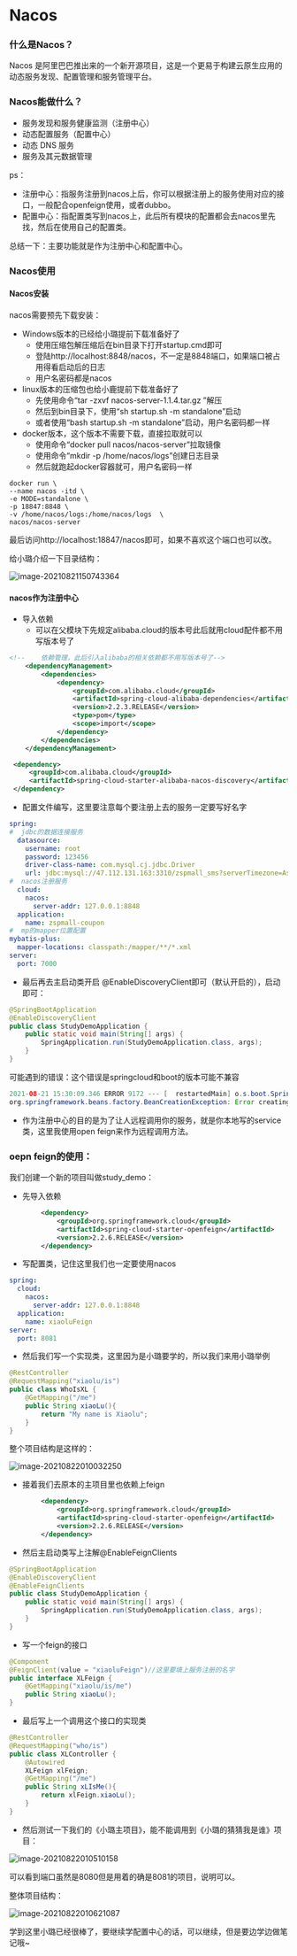 # Nacos

### 什么是Nacos？

Nacos 是阿里巴巴推出来的一个新开源项目，这是一个更易于构建云原生应用的动态服务发现、配置管理和服务管理平台。

### Nacos能做什么？

* 服务发现和服务健康监测（注册中心）
* 动态配置服务（配置中心）
* 动态 DNS 服务
* 服务及其元数据管理

ps：

* 注册中心：指服务注册到nacos上后，你可以根据注册上的服务使用对应的接口，一般配合openfeign使用，或者dubbo。
* 配置中心：指配置类写到nacos上，此后所有模块的配置都会去nacos里先找，然后在使用自己的配置类。

总结一下：主要功能就是作为注册中心和配置中心。

### Nacos使用

#### Nacos安装

nacos需要预先下载安装：

* Windows版本的已经给小璐提前下载准备好了
  * 使用压缩包解压缩后在bin目录下打开startup.cmd即可
  * 登陆http://localhost:8848/nacos，不一定是8848端口，如果端口被占用得看启动后的日志
  * 用户名密码都是nacos
* linux版本的压缩包也给小鹿提前下载准备好了
  * 先使用命令“tar -zxvf nacos-server-1.1.4.tar.gz ”解压
  * 然后到bin目录下，使用“sh startup.sh -m standalone”启动
  * 或者使用“bash startup.sh -m standalone”启动，用户名密码都一样
* docker版本，这个版本不需要下载，直接拉取就可以
  * 使用命令“docker pull nacos/nacos-server”拉取镜像
  * 使用命令“mkdir -p /home/nacos/logs”创建日志目录
  * 然后就跑起docker容器就可，用户名密码一样

```shell
docker run \
--name nacos -itd \
-e MODE=standalone \
-p 18847:8848 \
-v /home/nacos/logs:/home/nacos/logs  \
nacos/nacos-server
```

最后访问http://localhost:18847/nacos即可，如果不喜欢这个端口也可以改。

给小璐介绍一下目录结构：

![image-20210821150743364](nacos/image-20210821150743364.png)

#### nacos作为注册中心

* 导入依赖
  * 可以在父模块下先规定alibaba.cloud的版本号此后就用cloud配件都不用写版本号了

```xml
<!--    依赖管理，此后引入alibaba的相关依赖都不用写版本号了-->
    <dependencyManagement>
        <dependencies>
            <dependency>
                <groupId>com.alibaba.cloud</groupId>
                <artifactId>spring-cloud-alibaba-dependencies</artifactId>
                <version>2.2.3.RELEASE</version>
                <type>pom</type>
                <scope>import</scope>
            </dependency>
        </dependencies>
    </dependencyManagement>
```

```xml
 <dependency>
     <groupId>com.alibaba.cloud</groupId>
     <artifactId>spring-cloud-starter-alibaba-nacos-discovery</artifactId>
 </dependency>
```

* 配置文件编写，这里要注意每个要注册上去的服务一定要写好名字

```yml
spring:
#  jdbc的数据连接服务
  datasource:
    username: root
    password: 123456
    driver-class-name: com.mysql.cj.jdbc.Driver
    url: jdbc:mysql://47.112.131.163:3310/zspmall_sms?serverTimezone=Asia/Shanghai
#  nacos注册服务
  cloud:
    nacos:
      server-addr: 127.0.0.1:8848
  application:
    name: zspmall-coupon
#  mp的mapper位置配置
mybatis-plus:
  mapper-locations: classpath:/mapper/**/*.xml
server:
  port: 7000
```

* 最后再去主启动类开启 @EnableDiscoveryClient即可（默认开启的），启动即可：

```java
@SpringBootApplication
@EnableDiscoveryClient
public class StudyDemoApplication {
    public static void main(String[] args) {
        SpringApplication.run(StudyDemoApplication.class, args);
    }
}
```

可能遇到的错误：这个错误是springcloud和boot的版本可能不兼容

```java
2021-08-21 15:30:09.346 ERROR 9172 --- [  restartedMain] o.s.boot.SpringApplication               : Application run failed
org.springframework.beans.factory.BeanCreationException: Error creating bean with name 'configurationPropertiesBeans' 
```

* 作为注册中心的目的是为了让人远程调用你的服务，就是你本地写的service类，这里我使用open feign来作为远程调用方法。

### oepn feign的使用：

我们创建一个新的项目叫做study_demo：

* 先导入依赖

```xml
        <dependency>
            <groupId>org.springframework.cloud</groupId>
            <artifactId>spring-cloud-starter-openfeign</artifactId>
            <version>2.2.6.RELEASE</version>
        </dependency>
```

* 写配置类，记住这里我们也一定要使用nacos

```yml
spring:
  cloud:
    nacos:
      server-addr: 127.0.0.1:8848
  application:
    name: xiaoluFeign
server:
  port: 8081
```

* 然后我们写一个实现类，这里因为是小璐要学的，所以我们来用小璐举例

```java
@RestController
@RequestMapping("xiaolu/is")
public class WhoIsXL {
    @GetMapping("/me")
    public String xiaoLu(){
        return "My name is Xiaolu";
    }
}
```

整个项目结构是这样的：

![image-20210822010032250](nacos/image-20210822010032250.png)

* 接着我们去原本的主项目里也依赖上feign

```xml
        <dependency>
            <groupId>org.springframework.cloud</groupId>
            <artifactId>spring-cloud-starter-openfeign</artifactId>
            <version>2.2.6.RELEASE</version>
        </dependency>
```

* 然后主启动类写上注解@EnableFeignClients

```java
@SpringBootApplication
@EnableDiscoveryClient
@EnableFeignClients
public class StudyDemoApplication {
    public static void main(String[] args) {
        SpringApplication.run(StudyDemoApplication.class, args);
    }
}
```

* 写一个feign的接口

```java
@Component
@FeignClient(value = "xiaoluFeign")//这里要填上服务注册的名字
public interface XLFeign {
    @GetMapping("xiaolu/is/me")
    public String xiaoLu();
}
```

* 最后写上一个调用这个接口的实现类

```java
@RestController
@RequestMapping("who/is")
public class XLController {
    @Autowired
    XLFeign xlFeign;
    @GetMapping("/me")
    public String xLIsMe(){
        return xlFeign.xiaoLu();
    }
}
```

* 然后测试一下我们的《小璐主项目》，能不能调用到《小璐的猜猜我是谁》项目：

![image-20210822010510158](nacos/image-20210822010510158.png)

可以看到端口虽然是8080但是用着的确是8081的项目，说明可以。

整体项目结构：

![image-20210822010621087](nacos/image-20210822010621087.png)

学到这里小璐已经很棒了，要继续学配置中心的话，可以继续，但是要边学边做笔记哦~